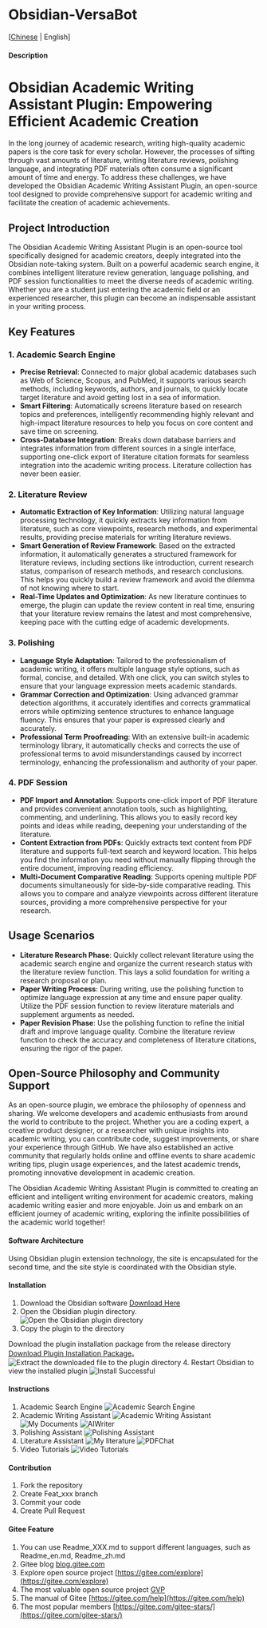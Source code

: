 # Obsidian-VersaBot
[[Chinese](https://github.com/uniconnector/Obsidian-VersaBot/blob/main/README.md) | English]

#### Description
# Obsidian Academic Writing Assistant Plugin: Empowering Efficient Academic Creation

In the long journey of academic research, writing high-quality academic papers is the core task for every scholar. However, the processes of sifting through vast amounts of literature, writing literature reviews, polishing language, and integrating PDF materials often consume a significant amount of time and energy. To address these challenges, we have developed the Obsidian Academic Writing Assistant Plugin, an open-source tool designed to provide comprehensive support for academic writing and facilitate the creation of academic achievements.

## Project Introduction

The Obsidian Academic Writing Assistant Plugin is an open-source tool specifically designed for academic creators, deeply integrated into the Obsidian note-taking system. Built on a powerful academic search engine, it combines intelligent literature review generation, language polishing, and PDF session functionalities to meet the diverse needs of academic writing. Whether you are a student just entering the academic field or an experienced researcher, this plugin can become an indispensable assistant in your writing process.

## Key Features

### 1\. Academic Search Engine

- **Precise Retrieval**: Connected to major global academic databases such as Web of Science, Scopus, and PubMed, it supports various search methods, including keywords, authors, and journals, to quickly locate target literature and avoid getting lost in a sea of information.
- **Smart Filtering**: Automatically screens literature based on research topics and preferences, intelligently recommending highly relevant and high-impact literature resources to help you focus on core content and save time on screening.
- **Cross-Database Integration**: Breaks down database barriers and integrates information from different sources in a single interface, supporting one-click export of literature citation formats for seamless integration into the academic writing process. Literature collection has never been easier.

### 2\. Literature Review

- **Automatic Extraction of Key Information**: Utilizing natural language processing technology, it quickly extracts key information from literature, such as core viewpoints, research methods, and experimental results, providing precise materials for writing literature reviews.
- **Smart Generation of Review Framework**: Based on the extracted information, it automatically generates a structured framework for literature reviews, including sections like introduction, current research status, comparison of research methods, and research conclusions. This helps you quickly build a review framework and avoid the dilemma of not knowing where to start.
- **Real-Time Updates and Optimization**: As new literature continues to emerge, the plugin can update the review content in real time, ensuring that your literature review remains the latest and most comprehensive, keeping pace with the cutting edge of academic developments.

### 3\. Polishing

- **Language Style Adaptation**: Tailored to the professionalism of academic writing, it offers multiple language style options, such as formal, concise, and detailed. With one click, you can switch styles to ensure that your language expression meets academic standards.
- **Grammar Correction and Optimization**: Using advanced grammar detection algorithms, it accurately identifies and corrects grammatical errors while optimizing sentence structures to enhance language fluency. This ensures that your paper is expressed clearly and accurately.
- **Professional Term Proofreading**: With an extensive built-in academic terminology library, it automatically checks and corrects the use of professional terms to avoid misunderstandings caused by incorrect terminology, enhancing the professionalism and authority of your paper.

### 4\. PDF Session

- **PDF Import and Annotation**: Supports one-click import of PDF literature and provides convenient annotation tools, such as highlighting, commenting, and underlining. This allows you to easily record key points and ideas while reading, deepening your understanding of the literature.
- **Content Extraction from PDFs**: Quickly extracts text content from PDF literature and supports full-text search and keyword location. This helps you find the information you need without manually flipping through the entire document, improving reading efficiency.
- **Multi-Document Comparative Reading**: Supports opening multiple PDF documents simultaneously for side-by-side comparative reading. This allows you to compare and analyze viewpoints across different literature sources, providing a more comprehensive perspective for your research.

## Usage Scenarios

- **Literature Research Phase**: Quickly collect relevant literature using the academic search engine and organize the current research status with the literature review function. This lays a solid foundation for writing a research proposal or plan.
- **Paper Writing Process**: During writing, use the polishing function to optimize language expression at any time and ensure paper quality. Utilize the PDF session function to review literature materials and supplement arguments as needed.
- **Paper Revision Phase**: Use the polishing function to refine the initial draft and improve language quality. Combine the literature review function to check the accuracy and completeness of literature citations, ensuring the rigor of the paper.

## Open-Source Philosophy and Community Support

As an open-source plugin, we embrace the philosophy of openness and sharing. We welcome developers and academic enthusiasts from around the world to contribute to the project. Whether you are a coding expert, a creative product designer, or a researcher with unique insights into academic writing, you can contribute code, suggest improvements, or share your experience through GitHub. We have also established an active community that regularly holds online and offline events to share academic writing tips, plugin usage experiences, and the latest academic trends, promoting innovative development in academic creation.

The Obsidian Academic Writing Assistant Plugin is committed to creating an efficient and intelligent writing environment for academic creators, making academic writing easier and more enjoyable. Join us and embark on an efficient journey of academic writing, exploring the infinite possibilities of the academic world together!

#### Software Architecture
Using Obsidian plugin extension technology, the site is encapsulated for the second time, and the site style is coordinated with the Obsidian style.

#### Installation

1.  Download the Obsidian software [Download Here](https://github.com/obsidianmd/obsidian-releases/releases/download/v1.8.10/Obsidian-1.8.10.exe)
2.  Open the Obsidian plugin directory.
![Open the Obsidian plugin directory](screen/1.open%20plugin.png)
3.  Copy the plugin to the directory

Download the plugin installation package from the release directory [Download Plugin Installation Package](https://gitee.com/uniconnector_rui_zhang/VersaBot-launcher/raw/master/release/versabot-launcher-1.0.zip)。
![Extract the downloaded file to the plugin directory](screen/2.install%20plugin.png)
4.  Restart Obsidian to view the installed plugin
![Install Successful](screen/3.%E9%87%8D%E6%96%B0%E6%89%93%E5%BC%80obsidian%E6%9F%A5%E7%9C%8B%E6%8F%92%E4%BB%B6.png)

#### Instructions

1.  Academic Search Engine
![Academic Search Engine](screen/3.%E6%96%87%E7%8C%AE%E6%90%9C%E7%B4%A2%E5%BC%95%E6%93%8E.png)
2.  Academic Writing Assistant
![Academic Writing Assistant](screen/4.%E5%AD%A6%E6%9C%AF%E5%86%99%E4%BD%9C%E5%8A%A9%E6%89%8B.png)
![My Documents](screen/4.1%E6%88%91%E7%9A%84%E5%86%99%E4%BD%9C.png)
![AIWriter](screen/4.2AIWriter.png)
3.  Polishing Assistant
![Polishing Assistant](screen/5.%E5%86%85%E5%AE%B9%E6%B6%A6%E8%89%B2%E5%8A%A9%E6%89%8B.png)
4.  Literature Assistant
![My literature](screen/6.%E6%88%91%E7%9A%84%E6%96%87%E7%8C%AE%E5%BA%93.png)
![PDFChat](screen/6.1PDFChat.png)
5.  Video Tutorials
![Video Tutorials](screen/7.%E5%9F%B9%E8%AE%AD%E4%B8%AD%E5%BF%83.png)

#### Contribution

1.  Fork the repository
2.  Create Feat_xxx branch
3.  Commit your code
4.  Create Pull Request


#### Gitee Feature

1.  You can use Readme\_XXX.md to support different languages, such as Readme\_en.md, Readme\_zh.md
2.  Gitee blog [blog.gitee.com](https://blog.gitee.com)
3.  Explore open source project [https://gitee.com/explore](https://gitee.com/explore)
4.  The most valuable open source project [GVP](https://gitee.com/gvp)
5.  The manual of Gitee [https://gitee.com/help](https://gitee.com/help)
6.  The most popular members  [https://gitee.com/gitee-stars/](https://gitee.com/gitee-stars/)
